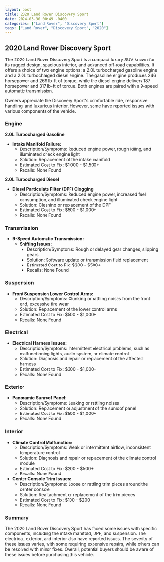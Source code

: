 ```yaml
---
layout: post
title: 2020 Land Rover Discovery Sport
date: 2024-03-30 00:49 -0400
categories: ["Land Rover", "Discovery Sport"]
tags: ["Land Rover", "Discovery Sport", "2020"]
---
```

## 2020 Land Rover Discovery Sport

The 2020 Land Rover Discovery Sport is a compact luxury SUV known for its rugged design, spacious interior, and advanced off-road capabilities. It offers a choice of two engine options: a 2.0L turbocharged gasoline engine and a 2.0L turbocharged diesel engine. The gasoline engine produces 246 horsepower and 269 lb-ft of torque, while the diesel engine delivers 187 horsepower and 317 lb-ft of torque. Both engines are paired with a 9-speed automatic transmission.

Owners appreciate the Discovery Sport's comfortable ride, responsive handling, and luxurious interior. However, some have reported issues with various components of the vehicle.

### Engine

**2.0L Turbocharged Gasoline**

* **Intake Manifold Failure:**
    * Description/Symptoms: Reduced engine power, rough idling, and illuminated check engine light
    * Solution: Replacement of the intake manifold
    * Estimated Cost to Fix: $1,000 - $1,500+
    * Recalls: None Found

**2.0L Turbocharged Diesel**

* **Diesel Particulate Filter (DPF) Clogging:**
    * Description/Symptoms: Reduced engine power, increased fuel consumption, and illuminated check engine light
    * Solution: Cleaning or replacement of the DPF
    * Estimated Cost to Fix: $500 - $1,000+
    * Recalls: None Found

### Transmission

* **9-Speed Automatic Transmission:**
    * **Shifting Issues:**
        * Description/Symptoms: Rough or delayed gear changes, slipping gears
        * Solution: Software update or transmission fluid replacement
        * Estimated Cost to Fix: $200 - $500+
        * Recalls: None Found

### Suspension

* **Front Suspension Lower Control Arms:**
    * Description/Symptoms: Clunking or rattling noises from the front end, excessive tire wear
    * Solution: Replacement of the lower control arms
    * Estimated Cost to Fix: $500 - $1,000+
    * Recalls: None Found

### Electrical

* **Electrical Harness Issues:**
    * Description/Symptoms: Intermittent electrical problems, such as malfunctioning lights, audio system, or climate control
    * Solution: Diagnosis and repair or replacement of the affected harness
    * Estimated Cost to Fix: $300 - $1,000+
    * Recalls: None Found

### Exterior

* **Panoramic Sunroof Panel:**
    * Description/Symptoms: Leaking or rattling noises
    * Solution: Replacement or adjustment of the sunroof panel
    * Estimated Cost to Fix: $500 - $1,000+
    * Recalls: None Found

### Interior

* **Climate Control Malfunction:**
    * Description/Symptoms: Weak or intermittent airflow, inconsistent temperature control
    * Solution: Diagnosis and repair or replacement of the climate control module
    * Estimated Cost to Fix: $200 - $500+
    * Recalls: None Found
* **Center Console Trim Issues:**
    * Description/Symptoms: Loose or rattling trim pieces around the center console
    * Solution: Reattachment or replacement of the trim pieces
    * Estimated Cost to Fix: $100 - $200
    * Recalls: None Found

### Summary

The 2020 Land Rover Discovery Sport has faced some issues with specific components, including the intake manifold, DPF, and suspension. The electrical, exterior, and interior also have reported issues. The severity of these issues varies, with some requiring expensive repairs, while others can be resolved with minor fixes. Overall, potential buyers should be aware of these issues before purchasing this vehicle.
